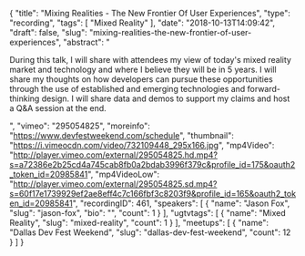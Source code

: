 {
  "title": "Mixing Realities - The New Frontier Of User Experiences",
  "type": "recording",
  "tags": [
    "Mixed Reality"
  ],
  "date": "2018-10-13T14:09:42",
  "draft": false,
  "slug": "mixing-realities-the-new-frontier-of-user-experiences",
  "abstract": "<p>During this talk, I will share with attendees my view of today's mixed reality market and technology and where I believe they will be in 5 years. I will share my thoughts on how developers can pursue these opportunities through the use of established and emerging technologies and forward-thinking design. I will share data and demos to support my claims and host a Q&A session at the end.</p>",
  "vimeo": "295054825",
  "moreinfo": "https://www.devfestweekend.com/schedule",
  "thumbnail": "https://i.vimeocdn.com/video/732109448_295x166.jpg",
  "mp4Video": "http://player.vimeo.com/external/295054825.hd.mp4?s=a72386e2b25cd4a745cab8fb0a2bdab3996f379c&profile_id=175&oauth2_token_id=20985841",
  "mp4VideoLow": "http://player.vimeo.com/external/295054825.sd.mp4?s=60f17e1739929ef2ae8eff4c7c166fbf3c8203f9&profile_id=165&oauth2_token_id=20985841",
  "recordingID": 461,
  "speakers": [
    {
      "name": "Jason Fox",
      "slug": "jason-fox",
      "bio": "",
      "count": 1
    }
  ],
  "ugtvtags": [
    {
      "name": "Mixed Reality",
      "slug": "mixed-reality",
      "count": 1
    }
  ],
  "meetups": [
    {
      "name": "Dallas Dev Fest Weekend",
      "slug": "dallas-dev-fest-weekend",
      "count": 12
    }
  ]
}